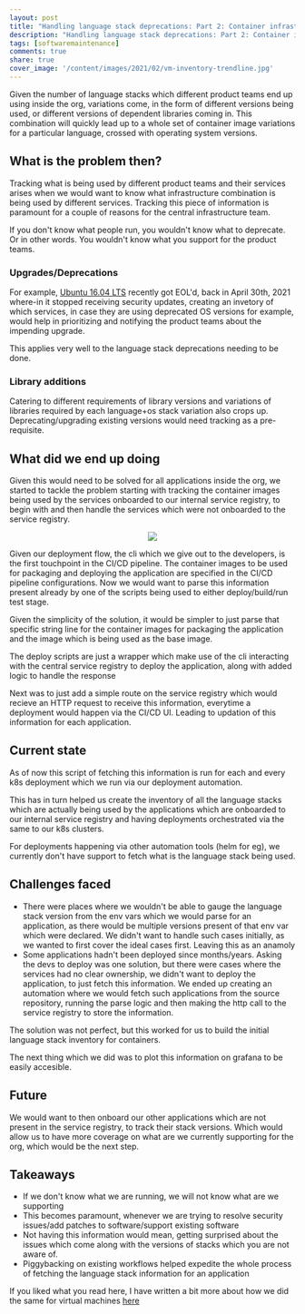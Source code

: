 ```yaml
---
layout: post
title: "Handling language stack deprecations: Part 2: Container infrastructure"
description: "Handling language stack deprecations: Part 2: Container infrastructure"
tags: [softwaremaintenance]
comments: true
share: true
cover_image: '/content/images/2021/02/vm-inventory-trendline.jpg'
---
```


Given the number of language stacks which different product teams end up using inside the org, variations come, in the form of different versions being used, or different versions of dependent libraries coming in. This combination will quickly lead up to a whole set of container image variations for a particular language, crossed with operating system versions.

## What is the problem then?

Tracking what is being used by different product teams and their services arises when we would want to know what infrastructure combination is being used by different services. Tracking this piece of information is paramount for a couple of reasons for the central infrastructure team.

If you don't know what people run, you wouldn't know what to deprecate. Or in other words. You wouldn't know what you support for the product teams.

### Upgrades/Deprecations

For example, [Ubuntu 16.04 LTS](https://ubuntu.com/about/release-cycle) recently got EOL'd, back in April 30th, 2021 where-in it stopped receiving security updates, creating an invetory of which services, in case they are using deprecated OS versions for example, would help in prioritizing and notifying the product teams about the impending upgrade.

This applies very well to the language stack deprecations needing to be done.

### Library additions

Catering to different requirements of library versions and variations of libraries required by each language+os stack variation also crops up. Deprecating/upgrading existing versions would need tracking as a pre-requisite.

## What did we end up doing

Given this would need to be solved for all applications inside the org, we started to tackle the problem starting with tracking the container images being used by the services onboarded to our internal service registry, to begin with and then handle the services which were not onboarded to the service registry.

<center><img src="/content/images/2021/06/vesemir-deployment-flow.jpg"></center>

Given our deployment flow, the cli which we give out to the developers, is the first touchpoint in the CI/CD pipeline. The container images to be used for packaging and deploying the application are specified in the CI/CD pipeline configurations. Now we would want to parse this information present already by one of the scripts being used to either deploy/build/run test stage.

Given the simplicity of the solution, it would be simpler to just parse that specific string line for the container images for packaging the application and the image which is being used as the base image.

The deploy scripts are just a wrapper which make use of the cli interacting with the central service registry to deploy the application, along with added logic to handle the response

Next was to just add a simple route on the service registry which would recieve an HTTP request to receive this information, everytime a deployment would happen via the CI/CD UI. Leading to updation of this information for each application.

## Current state

As of now this script of fetching this information is run for each and every k8s deployment which we run via our deployment automation. 

This has in turn helped us create the inventory of all the language stacks which are actually being used by the 
applications which are onboarded to our internal service registry and having deployments orchestrated via the same to our k8s clusters.

For deployments happening via other automation tools (helm for eg), we currently don't have support to fetch what is the language stack being used.

## Challenges faced

- There were places where we wouldn't be able to gauge the language stack version from the env vars which we would parse for an application, as there would be multiple versions present of that env var which were declared. We didn't want to handle such cases initially, as we wanted to first cover the ideal cases first. Leaving this as an anamoly
- Some applications hadn't been deployed since months/years. Asking the devs to deploy was one solution, but there were cases where the services had no clear ownership, we didn't want to deploy the application, to just fetch this information. We ended up creating an automation where we would fetch such applications from the source repository, running the parse logic and then making the http call to the service registry to store the information.

The solution was not perfect, but this worked for us to build the initial language stack inventory for containers.

The next thing which we did was to plot this information on grafana to be easily accesible. 

## Future

We would want to then onboard our other applications which are not present in the service registry, to track their stack versions. Which would allow us to have more coverage on what are we currently supporting for the org, which would be the next step.

## Takeaways

- If we don't know what we are running, we will not know what are we supporting
- This becomes paramount, whenever we are trying to resolve security issues/add patches to software/support existing software
- Not having this information would mean, getting surprised about the issues which come along with the versions of stacks which you are not aware of.
- Piggybacking on existing workflows helped expedite the whole process of fetching the language stack information for an application

If you liked what you read here, I have written a bit more about how we did the same for virtual machines [here](https://www.tasdikrahman.com/2021/02/02/handling-language-stack-deprecations-part-1-virtual-machine-infrastructure/)